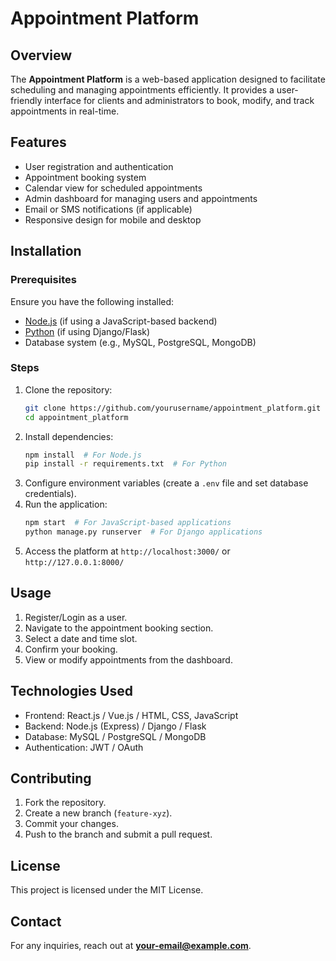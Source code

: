 # Appointment Platform

## Overview
The **Appointment Platform** is a web-based application designed to facilitate scheduling and managing appointments efficiently. It provides a user-friendly interface for clients and administrators to book, modify, and track appointments in real-time.

## Features
- User registration and authentication
- Appointment booking system
- Calendar view for scheduled appointments
- Admin dashboard for managing users and appointments
- Email or SMS notifications (if applicable)
- Responsive design for mobile and desktop

## Installation
### Prerequisites
Ensure you have the following installed:
- [Node.js](https://nodejs.org/) (if using a JavaScript-based backend)
- [Python](https://www.python.org/) (if using Django/Flask)
- Database system (e.g., MySQL, PostgreSQL, MongoDB)

### Steps
1. Clone the repository:
   ```sh
   git clone https://github.com/yourusername/appointment_platform.git
   cd appointment_platform
   ```
2. Install dependencies:
   ```sh
   npm install  # For Node.js
   pip install -r requirements.txt  # For Python
   ```
3. Configure environment variables (create a `.env` file and set database credentials).
4. Run the application:
   ```sh
   npm start  # For JavaScript-based applications
   python manage.py runserver  # For Django applications
   ```
5. Access the platform at `http://localhost:3000/` or `http://127.0.0.1:8000/`

## Usage
1. Register/Login as a user.
2. Navigate to the appointment booking section.
3. Select a date and time slot.
4. Confirm your booking.
5. View or modify appointments from the dashboard.

## Technologies Used
- Frontend: React.js / Vue.js / HTML, CSS, JavaScript
- Backend: Node.js (Express) / Django / Flask
- Database: MySQL / PostgreSQL / MongoDB
- Authentication: JWT / OAuth

## Contributing
1. Fork the repository.
2. Create a new branch (`feature-xyz`).
3. Commit your changes.
4. Push to the branch and submit a pull request.

## License
This project is licensed under the MIT License.

## Contact
For any inquiries, reach out at **your-email@example.com**.

